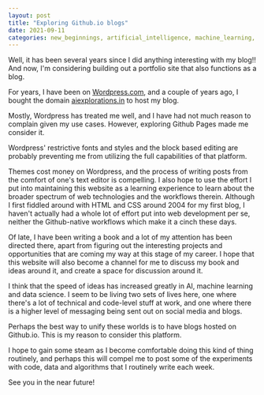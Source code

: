 ```yaml
---
layout: post
title: "Exploring Github.io blogs"
date: 2021-09-11
categories: new_beginnings, artificial_intelligence, machine_learning, github, blogging
--- 
```


Well, it has been several years since I did anything interesting with my blog!! And now, I'm considering building out a portfolio site that also functions as a blog.

For years, I have been on [Wordpress.com](https://aiexplorations.in), and a couple of years ago, I bought the domain [aiexplorations.in](https://aiexplorations.in) to host my blog.

Mostly, Wordpress has treated me well, and I have had not much reason to complain given my use cases. However, exploring Github Pages made me consider it.

Wordpress' restrictive fonts and styles and the block based editing are probably preventing me from utilizing the full capabilities of that platform.

Themes cost money on Wordpress, and the process of writing posts from the comfort of one's text editor is compelling. I also hope to use the effort I put into maintaining this website as a learning experience to learn about the broader spectrum of web technologies and the workflows therein. Although I first fiddled around with HTML and CSS around 2004 for my first blog, I haven't actually had a whole lot of effort put into web development per se, neither the Github-native workflows which make it a cinch these days.

Of late, I have been writing a book and a lot of my attention has been directed there, apart from figuring out the interesting projects and opportunities that are coming my way at this stage of my career. I hope that this website will also become a channel for me to discuss my book and ideas around it, and create a space for discussion around it.

I think that the speed of ideas has increased greatly in AI, machine learning and data science. I seem to be living two sets of lives here, one where there's a lot of technical and code-level stuff at work, and one where there is a higher level of messaging being sent out on social media and blogs.

Perhaps the best way to unify these worlds is to have blogs hosted on Github.io. This is my reason to consider this platform. 

I hope to gain some steam as I become comfortable doing this kind of thing routinely, and perhaps this will compel me to post some of the experiments with code, data and algorithms that I routinely write each week.

See you in the near future!
